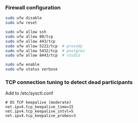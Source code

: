 
### Firewall configuration

```bash
sudo ufw disable
sudo ufw reset

sudo ufw allow ssh
sudo ufw allow 80/tcp
sudo ufw allow 443/tcp
sudo ufw allow 5222/tcp  # prosody
sudo ufw allow 5432/tcp  # postgres
sudo ufw allow 8443/tcp  # studio

sudo ufw enable
sudo ufw status verbose
```


### TCP connection tuning to detect dead participants

Add to /etc/sysctl.conf

```
# OS TCP keepalive (moderate)
net.ipv4.tcp_keepalive_time=15
net.ipv4.tcp_keepalive_intvl=5
net.ipv4.tcp_keepalive_probes=3
```


